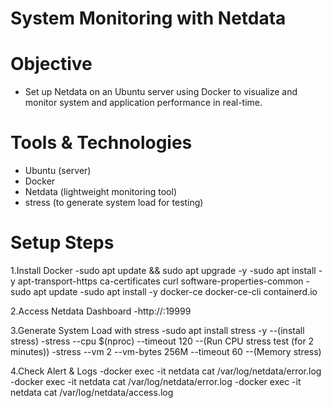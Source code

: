 # System Monitoring with Netdata

 # Objective

- Set up Netdata on an Ubuntu server using Docker to visualize and monitor system and application performance in real-time.

# Tools & Technologies
- Ubuntu (server)
- Docker
- Netdata (lightweight monitoring tool)
- stress (to generate system load for testing)

# Setup Steps

1.Install Docker
-sudo apt update && sudo apt upgrade -y
-sudo apt install -y apt-transport-https ca-certificates curl software-properties-common
-sudo apt update
-sudo apt install -y docker-ce docker-ce-cli containerd.io

2.Access Netdata Dashboard
-http://<server-ip>:19999

3.Generate System Load with stress
-sudo apt install stress -y --(install stress)
-stress --cpu $(nproc) --timeout 120 --(Run CPU stress test (for 2 minutes))
-stress --vm 2 --vm-bytes 256M --timeout 60 --(Memory stress)

4.Check Alert & Logs
-docker exec -it netdata cat /var/log/netdata/error.log
-docker exec -it netdata cat /var/log/netdata/error.log
-docker exec -it netdata cat /var/log/netdata/access.log
